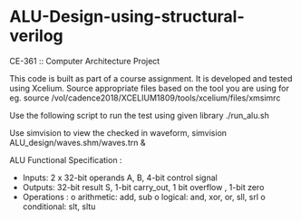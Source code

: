 # ALU-Design-using-structural-verilog
CE-361 :: Computer Architecture Project 

This code is built as part of a course assignment. It is developed and tested using Xcelium. 
Source appropriate files based on the tool you are using 
for eg.
source /vol/cadence2018/XCELIUM1809/tools/xcelium/files/xmsimrc

Use the following script to run the test using given library
./run_alu.sh

Use simvision to view the checked in waveform,
simvision ALU_design/waves.shm/waves.trn &

ALU Functional Specification :
* Inputs: 2 x 32-bit operands A, B, 4-bit control signal
* Outputs: 32-bit result S, 1-bit carry_out, 1 bit overflow , 1-bit zero
* Operations :
  o arithmetic: add, sub
  o logical: and, xor, or, sll, srl
  o conditional: slt, sltu
